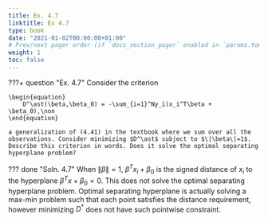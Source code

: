 ```yaml
---
title: Ex. 4.7
linktitle: Ex 4.7
type: book
date: "2021-01-02T00:00:00+01:00"
# Prev/next pager order (if `docs_section_pager` enabled in `params.toml`)
weight: 1
toc: false
---
```


???+ question "Ex. 4.7"
    Consider the criterion
	
    \begin{equation}
		D^\ast(\beta,\beta_0) = -\sum_{i=1}^Ny_i(x_i^T\beta + \beta_0),\non
	\end{equation}
	
    a generalization of (4.41) in the textbook where we sum over all the observations. Consider minimizing $D^\ast$ subject to $\|\beta\|=1$. Describe this criterion in words. Does it solve the optimal separating hyperplane problem?

??? done "Soln. 4.7"
    When $\|\beta\| = 1$, $\beta^Tx_i + \beta_0$ is the signed distance of $x_i$ to the hyperplane $\beta^Tx + \beta_0 = 0$. This does not solve the optimal separating hyperplane problem. Optimal separating hyperplane is actually solving a max-min problem such that each point satisfies the distance requirement, however minimizing $D^\ast$ does not have such pointwise constraint.